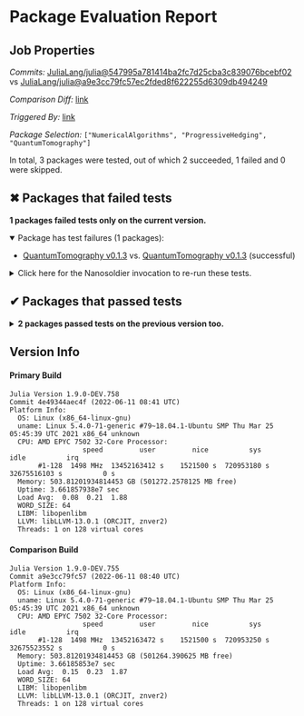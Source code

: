 # Package Evaluation Report

## Job Properties

*Commits:* [JuliaLang/julia@547995a781414ba2fc7d25cba3c839076bcebf02](https://github.com/JuliaLang/julia/commit/547995a781414ba2fc7d25cba3c839076bcebf02) vs [JuliaLang/julia@a9e3cc79fc57ec2fded8f622255d6309db494249](https://github.com/JuliaLang/julia/commit/a9e3cc79fc57ec2fded8f622255d6309db494249)

*Comparison Diff:* [link](https://github.com/JuliaLang/julia/compare/a9e3cc79fc57ec2fded8f622255d6309db494249..547995a781414ba2fc7d25cba3c839076bcebf02)

*Triggered By:* [link](https://github.com/JuliaLang/julia/pull/41199#issuecomment-1152927837)

*Package Selection:* `["NumericalAlgorithms", "ProgressiveHedging", "QuantumTomography"]`

In total, 3 packages were tested, out of which 2 succeeded, 1 failed and 0 were skipped.


## ✖ Packages that failed tests

**1 packages failed tests only on the current version.**

<details open><summary>Package has test failures (1 packages):</summary>
<p>


- [QuantumTomography v0.1.3](https://s3.amazonaws.com/julialang-reports/nanosoldier/pkgeval/by_hash/547995a_vs_a9e3cc7/QuantumTomography.primary.log) vs. [QuantumTomography v0.1.3](https://s3.amazonaws.com/julialang-reports/nanosoldier/pkgeval/by_hash/547995a_vs_a9e3cc7/QuantumTomography.against.log) (successful)

</p>
</details>

<details><summary>Click here for the Nanosoldier invocation to re-run these tests.</summary>
<p>

```
@nanosoldier `runtests(["QuantumTomography"], vs = ":master")`
```

</p>
</details>



## ✔ Packages that passed tests

<details><summary><strong>2 packages passed tests on the previous version too.</strong></summary>
<p>

- [NumericalAlgorithms v0.1.6](https://s3.amazonaws.com/julialang-reports/nanosoldier/pkgeval/by_hash/547995a_vs_a9e3cc7/NumericalAlgorithms.primary.log)
- [ProgressiveHedging v0.5.1](https://s3.amazonaws.com/julialang-reports/nanosoldier/pkgeval/by_hash/547995a_vs_a9e3cc7/ProgressiveHedging.primary.log)

</p>
</details>


## Version Info

#### Primary Build

```
Julia Version 1.9.0-DEV.758
Commit 4e49344aec4f (2022-06-11 08:41 UTC)
Platform Info:
  OS: Linux (x86_64-linux-gnu)
  uname: Linux 5.4.0-71-generic #79~18.04.1-Ubuntu SMP Thu Mar 25 05:45:39 UTC 2021 x86_64 unknown
  CPU: AMD EPYC 7502 32-Core Processor: 
                  speed         user         nice          sys         idle          irq
       #1-128  1498 MHz  13452163412 s    1521500 s  720953180 s  32675516103 s          0 s
  Memory: 503.81201934814453 GB (501272.2578125 MB free)
  Uptime: 3.661857938e7 sec
  Load Avg:  0.08  0.21  1.88
  WORD_SIZE: 64
  LIBM: libopenlibm
  LLVM: libLLVM-13.0.1 (ORCJIT, znver2)
  Threads: 1 on 128 virtual cores

```

#### Comparison Build

```
Julia Version 1.9.0-DEV.755
Commit a9e3cc79fc57 (2022-06-11 08:40 UTC)
Platform Info:
  OS: Linux (x86_64-linux-gnu)
  uname: Linux 5.4.0-71-generic #79~18.04.1-Ubuntu SMP Thu Mar 25 05:45:39 UTC 2021 x86_64 unknown
  CPU: AMD EPYC 7502 32-Core Processor: 
                  speed         user         nice          sys         idle          irq
       #1-128  1498 MHz  13452163472 s    1521500 s  720953250 s  32675523552 s          0 s
  Memory: 503.81201934814453 GB (501264.390625 MB free)
  Uptime: 3.66185853e7 sec
  Load Avg:  0.15  0.23  1.87
  WORD_SIZE: 64
  LIBM: libopenlibm
  LLVM: libLLVM-13.0.1 (ORCJIT, znver2)
  Threads: 1 on 128 virtual cores

```
<!-- Generated on 2022-06-11T09:31:27.813 -->
